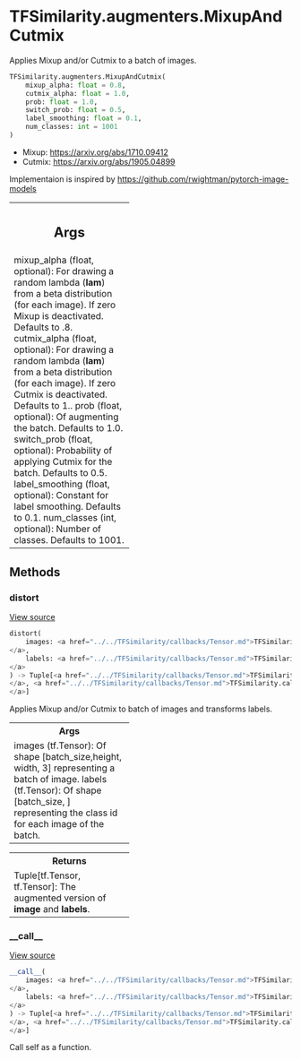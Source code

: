 # TFSimilarity.augmenters.MixupAndCutmix





Applies Mixup and/or Cutmix to a batch of images.

```python
TFSimilarity.augmenters.MixupAndCutmix(
    mixup_alpha: float = 0.8,
    cutmix_alpha: float = 1.0,
    prob: float = 1.0,
    switch_prob: float = 0.5,
    label_smoothing: float = 0.1,
    num_classes: int = 1001
)
```



<!-- Placeholder for "Used in" -->

- Mixup: https://arxiv.org/abs/1710.09412
- Cutmix: https://arxiv.org/abs/1905.04899

Implementaion is inspired by https://github.com/rwightman/pytorch-image-models

<!-- Tabular view -->
 <table class="responsive fixed orange">
<colgroup><col width="214px"><col></colgroup>
<tr><th colspan="2"><h2 class="add-link">Args</h2></th></tr>
<tr class="alt">
<td colspan="2">
mixup_alpha (float, optional): For drawing a random lambda (<b>lam</b>) from a
  beta distribution (for each image). If zero Mixup is deactivated.
  Defaults to .8.
cutmix_alpha (float, optional): For drawing a random lambda (<b>lam</b>) from a
  beta distribution (for each image). If zero Cutmix is deactivated.
  Defaults to 1..
prob (float, optional): Of augmenting the batch. Defaults to 1.0.
switch_prob (float, optional): Probability of applying Cutmix for the
  batch. Defaults to 0.5.
label_smoothing (float, optional): Constant for label smoothing. Defaults
  to 0.1.
num_classes (int, optional): Number of classes. Defaults to 1001.
</td>
</tr>

</table>



## Methods

<h3 id="distort">distort</h3>

<a target="_blank" href="https://github.com/tensorflow/similarity/blob/main/tensorflow_similarity/augmenters/img_augments.py#L1576-L1610">View source</a>

```python
distort(
    images: <a href="../../TFSimilarity/callbacks/Tensor.md">TFSimilarity.callbacks.Tensor```
</a>,
    labels: <a href="../../TFSimilarity/callbacks/Tensor.md">TFSimilarity.callbacks.Tensor```
</a>
) -> Tuple[<a href="../../TFSimilarity/callbacks/Tensor.md">TFSimilarity.callbacks.Tensor``<b>
</a>, <a href="../../TFSimilarity/callbacks/Tensor.md">TFSimilarity.callbacks.Tensor</b>``
</a>]
```


Applies Mixup and/or Cutmix to batch of images and transforms labels.


<!-- Tabular view -->
 <table class="responsive fixed orange">
<colgroup><col width="214px"><col></colgroup>
<tr><th colspan="2">Args</th></tr>
<tr class="alt">
<td colspan="2">
images (tf.Tensor): Of shape [batch_size,height, width, 3] representing a
  batch of image.
labels (tf.Tensor): Of shape [batch_size, ] representing the class id for
  each image of the batch.
</td>
</tr>

</table>



<!-- Tabular view -->
 <table class="responsive fixed orange">
<colgroup><col width="214px"><col></colgroup>
<tr><th colspan="2">Returns</th></tr>
<tr class="alt">
<td colspan="2">
Tuple[tf.Tensor, tf.Tensor]: The augmented version of <b>image</b> and
<b>labels</b>.
</td>
</tr>

</table>



<h3 id="__call__">__call__</h3>

<a target="_blank" href="https://github.com/tensorflow/similarity/blob/main/tensorflow_similarity/augmenters/img_augments.py#L1571-L1574">View source</a>

```python
__call__(
    images: <a href="../../TFSimilarity/callbacks/Tensor.md">TFSimilarity.callbacks.Tensor```
</a>,
    labels: <a href="../../TFSimilarity/callbacks/Tensor.md">TFSimilarity.callbacks.Tensor```
</a>
) -> Tuple[<a href="../../TFSimilarity/callbacks/Tensor.md">TFSimilarity.callbacks.Tensor``<b>
</a>, <a href="../../TFSimilarity/callbacks/Tensor.md">TFSimilarity.callbacks.Tensor</b>``
</a>]
```


Call self as a function.




